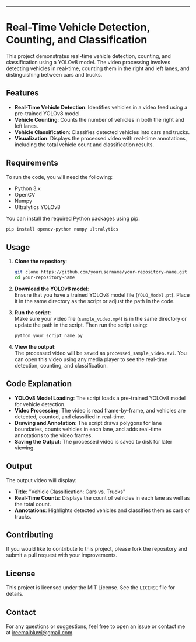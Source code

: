 
---

# Real-Time Vehicle Detection, Counting, and Classification

This project demonstrates real-time vehicle detection, counting, and classification using a YOLOv8 model. The video processing involves detecting vehicles in real-time, counting them in the right and left lanes, and distinguishing between cars and trucks.

## Features

- **Real-Time Vehicle Detection**: Identifies vehicles in a video feed using a pre-trained YOLOv8 model.
- **Vehicle Counting**: Counts the number of vehicles in both the right and left lanes.
- **Vehicle Classification**: Classifies detected vehicles into cars and trucks.
- **Visualization**: Displays the processed video with real-time annotations, including the total vehicle count and classification results.

## Requirements

To run the code, you will need the following:

- Python 3.x
- OpenCV
- Numpy
- Ultralytics YOLOv8

You can install the required Python packages using pip:

```bash
pip install opencv-python numpy ultralytics
```

## Usage

1. **Clone the repository**:

    ```bash
    git clone https://github.com/yourusername/your-repository-name.git
    cd your-repository-name
    ```

2. **Download the YOLOv8 model**:  
   Ensure that you have a trained YOLOv8 model file (`YOLO_Model.pt`). Place it in the same directory as the script or adjust the path in the code.

3. **Run the script**:  
   Make sure your video file (`sample_video.mp4`) is in the same directory or update the path in the script. Then run the script using:

    ```bash
    python your_script_name.py
    ```

4. **View the output**:  
   The processed video will be saved as `processed_sample_video.avi`. You can open this video using any media player to see the real-time detection, counting, and classification.

## Code Explanation

- **YOLOv8 Model Loading**: The script loads a pre-trained YOLOv8 model for vehicle detection.
- **Video Processing**: The video is read frame-by-frame, and vehicles are detected, counted, and classified in real-time.
- **Drawing and Annotation**: The script draws polygons for lane boundaries, counts vehicles in each lane, and adds real-time annotations to the video frames.
- **Saving the Output**: The processed video is saved to disk for later viewing.

## Output

The output video will display:
- **Title**: "Vehicle Classification: Cars vs. Trucks"
- **Real-Time Counts**: Displays the count of vehicles in each lane as well as the total count.
- **Annotations**: Highlights detected vehicles and classifies them as cars or trucks.

## Contributing

If you would like to contribute to this project, please fork the repository and submit a pull request with your improvements.

## License

This project is licensed under the MIT License. See the `LICENSE` file for details.

## Contact

For any questions or suggestions, feel free to open an issue or contact me at [ireemalbluwi@gmail.com](mailto:ireemalbluwi@gmail.com).

